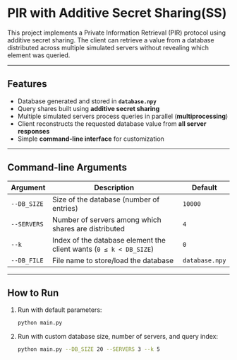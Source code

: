 # PIR with Additive Secret Sharing(SS)

This project implements a Private Information Retrieval (PIR) protocol using additive secret sharing. The client can retrieve a value from a database distributed across multiple simulated servers without revealing which element was queried.

---

## Features
- Database generated and stored in **`database.npy`**
- Query shares built using **additive secret sharing**
- Multiple simulated servers process queries in parallel (**multiprocessing**)
- Client reconstructs the requested database value from **all server responses**
- Simple **command-line interface** for customization

---

## Command-line Arguments

| Argument   | Description | Default |
|------------|-------------|---------|
| `--DB_SIZE` | Size of the database (number of entries) | `10000` |
| `--SERVERS` | Number of servers among which shares are distributed | `4` |
| `--k`       | Index of the database element the client wants (`0 ≤ k < DB_SIZE`) | `0` |
| `--DB_FILE` | File name to store/load the database | `database.npy` |

---

## How to Run

1. Run with default parameters:
   ```bash
   python main.py
   ```
2. Run with custom database size, number of servers, and query index:
   ```bash
   python main.py --DB_SIZE 20 --SERVERS 3 --k 5
   ```
